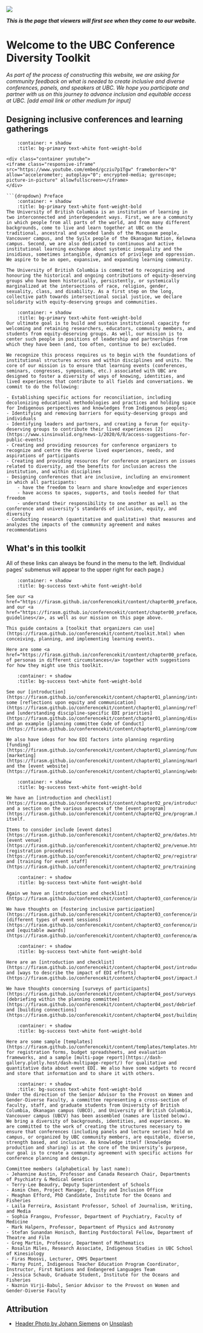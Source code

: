 ![](../images/header.jpg)

**_This is the page that viewers will first see when they come to our website._**

# Welcome to the UBC Conference Diversity Toolkit

*As part of the process of constructing this website, we are asking for community feedback on what is needed to create inclusive and diverse conferences, panels, and speakers at UBC. We hope you participate and partner with us on this journey to advance inclusion and equitable access at UBC. [add email link or other medium for input]*

## Designing inclusive conferences and learning gatherings

```{dropdown} Welcome video
    :container: + shadow
    :title: bg-primary text-white font-weight-bold

<div class="container youtube">
<iframe class="responsive-iframe" src="https://www.youtube.com/embed/gcziu7p1Tgw" frameborder="0" allow="accelerometer; autoplay="0"; encrypted-media; gyroscope; picture-in-picture" allowfullscreen></iframe>
</div>

```{dropdown} Preface
    :container: + shadow
    :title: bg-primary text-white font-weight-bold
The University of British Columbia is an institution of learning in two interconnected and interdependent ways. First, we are a community in which people from all parts of the world, and from many different backgrounds, come to live and learn together at UBC on the traditional, ancestral and unceded lands of the Musqueam people, Vancouver campus, and the Syilx people of the Okanagan Nation, Kelowna campus. Second, we are also dedicated to continuous and active institutional learning exchange about systemic inequality and the insidious, sometimes intangible, dynamics of privilege and oppression. We aspire to be an open, expansive, and expanding learning community.

The University of British Columbia is committed to recognizing and honouring the historical and ongoing contributions of equity-deserving groups who have been historically, persistently, or systemically marginalized at the intersections of race, religion, gender, sexuality, class, and disability. As a first step on the long, collective path towards intersectional social justice, we declare solidarity with equity-deserving groups and communities. 
```

```{dropdown} Our mission
    :container: + shadow
    :title: bg-primary text-white font-weight-bold
Our ultimate goal is to build and sustain institutional capacity for welcoming and retaining researchers, educators, community members, and students from equity-deserving groups. As well, our mission is to center such people in positions of leadership and partnerships from which they have been (and, too often, continue to be) excluded.

We recognize this process requires us to begin with the foundations of institutional structures across and within disciplines and units. The core of our mission is to ensure that learning events (conferences, seminars, congresses, symposiums, etc.) associated with UBC are designed to foster a diversity of ways of knowing, identities, and lived experiences that contribute to all fields and conversations. We commit to do the following:

- Establishing specific actions for reconciliation, including decolonizing educational methodologies and practices and holding space for Indigenous perspectives and knowledges from Indigenous peoples;
- Identifying and removing barriers for equity-deserving groups and individuals
- Identifying leaders and partners, and creating a forum for equity-deserving groups to contribute their lived experiences [2](https://www.sinsinvalid.org/news-1/2020/6/8/access-suggestions-for-public-events)
- Creating and providing resources for conference organizers to recognize and centre the diverse lived experiences, needs, and aspirations of participants
- Creating and providing resources for conference organizers on issues related to diversity, and the benefits for inclusion across the institution, and within disciplines
- Designing conferences that are inclusive, including an environment in which all participants:
    - have the freedom to learn and share knowledge and experiences
    - have access to spaces, supports, and tools needed for that freedom
    - understand their responsibility to one another as well as the conference and university’s standards of inclusion, equity, and diversity
- Conducting research (quantitative and qualitative) that measures and analyzes the impacts of the community agreement and makes recommendations
```

## What's in this toolkit 

All of these links can always be found in the menu to the left. (Individual pages' submenus will appear to the upper right for each page.)

```{dropdown} Why does this website exist? How can we use it?
    :container: + shadow
    :title: bg-success text-white font-weight-bold

See our <a href="https://firasm.github.io/conferencekit/content/chapter00_preface/introduction.html">introduction</a> and our <a href="https://firasm.github.io/conferencekit/content/chapter00_preface/guidelines.html">community guidelines</a>, as well as our mission on this page above.

This guide contains a [toolkit that organizers can use](https://firasm.github.io/conferencekit/content/toolkit.html) when conceiving, planning, and implementing learning events.

Here are some <a href="https://firasm.github.io/conferencekit/content/chapter00_preface/audience.html">examples of personas in different circumstances</a> together with suggestions for how they might use this toolkit.
```

```{dropdown} How should we form the planning committee? What should we think about well before the event?
    :container: + shadow
    :title: bg-success text-white font-weight-bold

See our [introduction](https://firasm.github.io/conferencekit/content/chapter01_planning/introduction.html), some [reflections upon equity and communication](https://firasm.github.io/conferencekit/content/chapter01_planning/reflections.html) and [understanding discipline-specific EDI priorities](https://firasm.github.io/conferencekit/content/chapter01_planning/disciplines.html), and an example [planning committee Code of Conduct](https://firasm.github.io/conferencekit/content/chapter01_planning/committee_conduct.html).

We also have ideas for how EDI factors into planning regarding [funding](https://firasm.github.io/conferencekit/content/chapter01_planning/funding.html), [marketing](https://firasm.github.io/conferencekit/content/chapter01_planning/marketing.html), and the [event website](https://firasm.github.io/conferencekit/content/chapter01_planning/website.html).
```

```{dropdown} What should we keep in mind before the event regarding logistics?
    :container: + shadow
    :title: bg-success text-white font-weight-bold

We have an [introduction and checklist](https://firasm.github.io/conferencekit/content/chapter02_pre/introduction.html), and a section on the various aspects of the [event program](https://firasm.github.io/conferencekit/content/chapter02_pre/program.html) itself.

Items to consider include [event dates](https://firasm.github.io/conferencekit/content/chapter02_pre/dates.html), [event venue](https://firasm.github.io/conferencekit/content/chapter02_pre/venue.html), [registration procedures](https://firasm.github.io/conferencekit/content/chapter02_pre/registration.html), and [training for event staff](https://firasm.github.io/conferencekit/content/chapter02_pre/training.html).
```

```{dropdown} What should we keep in mind during the event itself?
    :container: + shadow
    :title: bg-success text-white font-weight-bold

Again we have an [introduction and checklist](https://firasm.github.io/conferencekit/content/chapter03_conference/introduction.html).

We have thoughts on [fostering inclusive participation](https://firasm.github.io/conferencekit/content/chapter03_conference/inclusive_participation.html), [different types of event sessions](https://firasm.github.io/conferencekit/content/chapter03_conference/inclusive_participation.html), and [equitable awards](https://firasm.github.io/conferencekit/content/chapter03_conference/awards.html).
```

```{dropdown} How can we evaluate our event's EDI? How can we preserve and build upon lessons for future events?
    :container: + shadow
    :title: bg-success text-white font-weight-bold

Here are an [introduction and checklist](https://firasm.github.io/conferencekit/content/chapter04_post/introduction.html), and [ways to describe the impact of EDI efforts](https://firasm.github.io/conferencekit/content/chapter04_post/impact.html).

We have thoughts concerning [surveys of participants](https://firasm.github.io/conferencekit/content/chapter04_post/surveys.html), [debriefing within the planning committee](https://firasm.github.io/conferencekit/content/chapter04_post/debrief.html), and [building connections](https://firasm.github.io/conferencekit/content/chapter04_post/building_connections.html).
```

```{dropdown} Are there some tools and templates we can use, to not reinvent the wheel?
    :container: + shadow
    :title: bg-success text-white font-weight-bold

Here are some sample [templates](https://firasm.github.io/conferencekit/content/templates/templates.html) for registration forms, budget spreadsheets, and evaluation frameworks, and a sample [multi-page report](https://dash-gallery.plotly.host/dash-multipage-report/) for qualitative and quantitative data about event EDI. We also have some widgets to record and store that information and to share it with others.
```

```{dropdown} Who made this website?
    :container: + shadow
    :title: bg-success text-white font-weight-bold
Under the direction of the Senior Advisor to the Provost on Women and Gender-Diverse Faculty, a committee representing a cross-section of faculty, staff, and graduate students from University of British Columbia, Okanagan campus (UBCO), and University of British Columbia, Vancouver campus (UBCV) has been assembled (names are listed below). We bring a diversity of backgrounds, identities, and experiences. We are committed to the work of creating the structures necessary to ensure that conferences (including panels and lecture series) held on campus, or organized by UBC community members, are equitable, diverse, strength based, and inclusive. As knowledge itself (knowledge production and sharing) is at the core of the University’s purpose, our goal is to create a community agreement with specific actions for conference planning and design. 

Committee members (alphabetical by last name):
- Jehannine Austin, Professor and Canada Research Chair, Departments of Psychiatry & Medical Genetics
- Terry-Lee Beaudry, Deputy Superintendent of Schools
- Asmin Chen, Project Manager, Equity and Inclusion Office
- Meaghan Efford, PhD Candidate, Institute for the Oceans and Fisheries
- Laila Ferreira, Assistant Professor, School of Journalism, Writing, and Media
- Sophia Frangou, Professor, Department of Psychiatry, Faculty of Medicine
- Mark Halpern, Professor, Department of Physics and Astronomy
- Stefan Sunandan Honisch, Banting Postdoctoral Fellow, Department of Theatre and Film
- Greg Martin, Professor, Department of Mathematics
- Rosalin Miles, Research Associate, Indigenous Studies in UBC School of Kinesiology
- Firas Moosvi, Lecturer, CMPS Department
- Marny Point, Indigenous Teacher Education Program Coordinator, Instructor, First Nations and Endangered Languages Team
- Jessica Schaub, Graduate Student, Institute for the Oceans and Fisheries
- Naznin Virji-Babul, Senior Advisor to the Provost on Women and Gender-Diverse Faculty
```

## Attribution 

- [Header Photo by Johann Siemens](https://unsplash.com/@johannsiemens?utm_source=unsplash&amp;utm_medium=referral&amp;utm_content=creditCopyText) on [Unsplash](https://unsplash.com/s/photos/scenery?utm_source=unsplash&amp;utm_medium=referral&amp;utm_content=creditCopyText)
